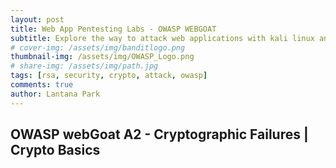 ```yaml
---
layout: post
title: Web App Pentesting Labs - OWASP WEBGOAT
subtitle: Explore the way to attack web applications with kali linux and OWASP - Crypto Basics
# cover-img: /assets/img/banditlogo.png
thumbnail-img: /assets/img/OWASP_Logo.png
# share-img: /assets/img/path.jpg
tags: [rsa, security, crypto, attack, owasp]
comments: true
author: Lantana Park
---
```


## OWASP webGoat A2 -  Cryptographic Failures | Crypto Basics

